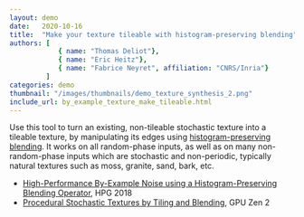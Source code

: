 ```yaml
---
layout: demo
date:   2020-10-16
title:  "Make your texture tileable with histogram-preserving blending"
authors: [
            { name: "Thomas Deliot"},
            { name: "Eric Heitz"},
            { name: "Fabrice Neyret", affiliation: "CNRS/Inria"}
         ]
categories: demo
thumbnail: "/images/thumbnails/demo_texture_synthesis_2.png"
include_url: by_example_texture_make_tileable.html
---
```


Use this tool to turn an existing, non-tileable stochastic texture into a tileable texture, by manipulating its edges using <a href="https://eheitzresearch.wordpress.com/722-2/">histogram-preserving blending</a>. It works on all random-phase inputs, as well as on many non-random-phase inputs which are stochastic and non-periodic, typically natural textures such as moss, granite, sand, bark, etc.
<br />
<ul>
  <li><a href="https://hal.inria.fr/hal-01824773/document">High-Performance By-Example Noise using a Histogram-Preserving Blending Operator</a>, HPG 2018</li>
  <li><a href="https://drive.google.com/file/d/1QecekuuyWgw68HU9tg6ENfrCTCVIjm6l/view">Procedural Stochastic Textures by Tiling and Blending</a>, GPU Zen 2</li>
</ul>

